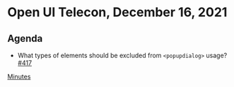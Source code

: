 # Open UI Telecon, December 16, 2021

## Agenda
  - What types of elements should be excluded from `<popupdialog>` usage? [#417](https://github.com/openui/open-ui/issues/417)

[Minutes](https://www.w3.org/2021/12/16-openui-minutes.html)
